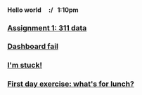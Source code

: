 #### Hello world &nbsp; &nbsp; :/ &nbsp; 1:10pm

### [Assignment 1: 311 data](./assignment1-parks.md)

### [Dashboard fail]()

### [I'm stuck!](./sos_180601.md)

### [First day exercise: what's for lunch?](./blogpost1.md)


